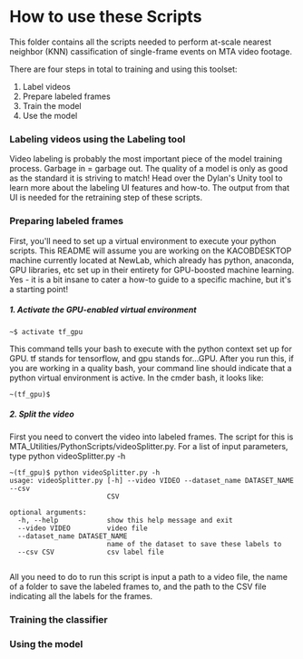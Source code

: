 # How to use these Scripts

This folder contains all the scripts needed to perform at-scale nearest neighbor (KNN) cassification of single-frame events on MTA video footage. 

There are four steps in total to training and using this toolset: 
1. Label videos
2. Prepare labeled frames
3. Train the model
4. Use the model


### Labeling videos using the Labeling tool

Video labeling is probably the most important piece of the model training process. Garbage in = garbage out. The quality of a model is only as good as the standard it is striving to match! Head over the Dylan's Unity tool to learn more about the labeling UI features and how-to. The output from that UI is needed for the retraining step of these scripts. 


### Preparing labeled frames

First, you'll need to set up a virtual environment to execute your python scripts. This README will assume you are working on the KACOBDESKTOP machine currently located at NewLab, which already has python, anaconda, GPU libraries, etc set up in their entirety for GPU-boosted machine learning. Yes - it is a bit insane to cater a how-to guide to a specific machine, but it's a starting point! 



##### 1. Activate the GPU-enabled  virtual environment

```
~$ activate tf_gpu
```
This command tells your bash to execute with the python context set up for GPU. tf stands for tensorflow, and gpu stands for...GPU. After you run this, if you are working in a quality bash, your command line should indicate that a python virtual environment is active. In the cmder bash, it looks like: 
```
~(tf_gpu)$ 
```

##### 2. Split the video 
First you need to convert the video into labeled frames. The script for this is MTA_Utilities/PythonScripts/videoSplitter.py. For a list of input parameters, type python videoSplitter.py -h
```
~(tf_gpu)$ python videoSplitter.py -h
usage: videoSplitter.py [-h] --video VIDEO --dataset_name DATASET_NAME --csv
                        CSV

optional arguments:
  -h, --help            show this help message and exit
  --video VIDEO         video file
  --dataset_name DATASET_NAME
                        name of the dataset to save these labels to
  --csv CSV             csv label file


```
All you need to do to run this script is input a path to a video file, the name of a folder to save the labeled frames to, and the path to the CSV file indicating all the labels for the frames. 

### Training the classifier

### Using the model



